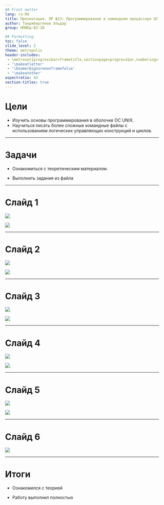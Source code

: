 ```yaml
---
## Front matter
lang: ru-RU
title: Презентация. ЛР №13: Программирование в командном процессоре ОС UNIX. Расширенное программирование.
author: Танрибергенов Эльдар
group: НПИбд-02-20

## Formatting
toc: false
slide_level: 2
theme: metropolis
header-includes: 
 - \metroset{progressbar=frametitle,sectionpage=progressbar,numbering=fraction}
 - '\makeatletter'
 - '\beamer@ignorenonframefalse'
 - '\makeatother'
aspectratio: 43
section-titles: true
---
```



# Цели

- Изучить основы программирования в оболочке ОС UNIX. 
- Научиться писать более сложные командные файлы с использованием логических
  управляющих конструкций и циклов.

---

# Задачи

- Ознакомиться с теоретическим материалом.

- Выполнить задания из файла

---

# Слайд 1

![](https://github.com/emtanribergenov/OS_labs/blob/master/13/screenshots/p1%20(1).png)

![](https://github.com/emtanribergenov/OS_labs/blob/master/13/screenshots/p1%20(2).png)

---

# Слайд 2

![](https://github.com/emtanribergenov/OS_labs/blob/master/13/screenshots/son.png)

![](https://github.com/emtanribergenov/OS_labs/blob/master/13/screenshots/tir1%20(1).png)

---

# Слайд 3

![](https://github.com/emtanribergenov/OS_labs/blob/master/13/screenshots/tir1%20(2).png)

![](https://github.com/emtanribergenov/OS_labs/blob/master/13/screenshots/p2.png)


---

# Слайд 4

![](https://github.com/emtanribergenov/OS_labs/blob/master/13/screenshots/t2.png)

![](https://github.com/emtanribergenov/OS_labs/blob/master/13/screenshots/tir2%20(1).png)



------

# Слайд 5

![](https://github.com/emtanribergenov/OS_labs/blob/master/13/screenshots/tir2%20(2).png)


![](https://github.com/emtanribergenov/OS_labs/blob/master/13/screenshots/p3.png)



------

# Слайд 6

![](https://github.com/emtanribergenov/OS_labs/blob/master/13/screenshots/tir3.png)

------



# Итоги

- Ознакомился с теорией

- Работу выполнил полностью
